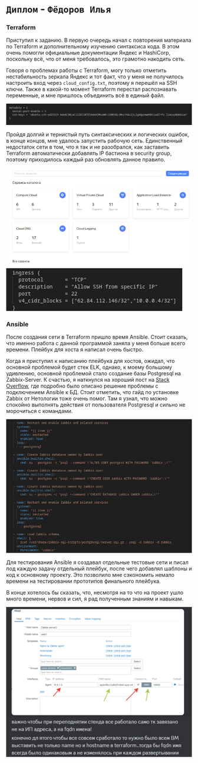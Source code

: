 # `Диплом` - `Фёдоров Илья`

### Terraform

Приступил к заданию. В первую очередь начал с повторения материала по Terraform и дополнительному изучению синтаксиса кода. В этом очень помогли официальные документации Яндекс и HashiCorp, поскольку всё, что от меня требовалось, это грамотно накодить сеть.

Говоря о проблемах работы с Terraform, могу только отметить нестабильность зеркала Яндекс и тот факт, что у меня не получилось настроить вход через `cloud_config.txt`, поэтому я перешёл на SSH ключи. Также в какой-то момент Terraform перестал распознавать переменные, и мне пришлось объединить всё в единый файл.

![Terraform Screenshot 1](https://github.com/Limzor/Diplom/blob/main/Screenshot_4.png)

Пройдя долгий и тернистый путь синтаксических и логических ошибок, в конце концов, мне удалось запустить рабочую сеть. Единственный недостаток сети в том, что я так и не разобрался, как заставить Terraform автоматически добавлять IP бастиона в security group, поэтому приходилось каждый раз обновлять данное правило.

![Terraform Screenshot 2](https://github.com/Limzor/Diplom/blob/main/Screenshot_1.png)
![Terraform Screenshot 3](https://github.com/Limzor/Diplom/blob/main/Screenshot_2.png)

### Ansible

После создания сети в Terraform пришло время Ansible. Стоит сказать, что именно работа с данной программой заняла у меня больше всего времени. Плейбук для хоста я написал очень быстро.

Когда я приступил к написанию плейбука для хостов, ожидал, что основной проблемой будет стек ELK, однако, к моему большому удивлению, основной проблемой стало создание базы Postgresql на Zabbix-Server. К счастью, я наткнулся на хороший пост на [Stack Overflow](https://ru.stackoverflow.com/questions/1182421/%D0%A1%D0%BE%D0%B7%D0%B4%D0%B0%D1%82%D1%8C-user-db-%D0%B2-postgresql-%D1%81%D1%80%D0%B5%D0%B4%D1%81%D1%82%D0%B2%D0%B0%D0%BC%D0%B8-ansible), где подробно было описано решение проблемы с подключением Ansible к БД. Стоит отметить, что гайд по установке Zabbix от Нетологии тоже очень помог. Там я узнал, что можно спокойно выполнять действия от пользователя Postgresql и сильно не морочиться с командами.

![Ansible Screenshot](https://github.com/Limzor/Diplom/blob/main/Screenshot_3.png)

Для тестирования Ansible я создавал отдельные тестовые сети и писал под каждую задачу отдельный плейбук, после чего добавлял шаблоны и код к основному проекту. Это позволило мне сэкономить немало времени на тестировании прототипов финального плейбука.

В конце хотелось бы сказать, что, несмотря на то что на проект ушло много времени, нервов и сил, я рад полученным знаниям и навыкам.

![Terraform Screenshot 3](https://github.com/Limzor/Diplom/blob/main/33.png)
